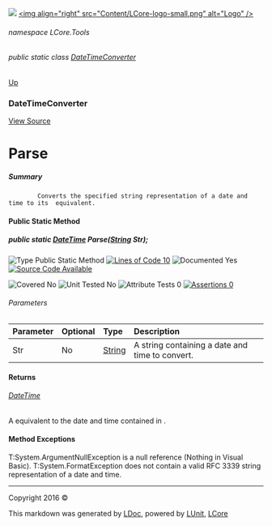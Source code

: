 ![](Content/LCore-banner-small.png "")
[&lt;img align=&quot;right&quot; src=&quot;Content/LCore-logo-small.png&quot; alt=&quot;Logo&quot; /&gt;](../README.md)

###### namespace LCore.Tools

###### public static class [DateTimeConverter](docs/DateTimeConverter.md)
[Up](docs/DateTimeConverter.md)

### DateTimeConverter
[View Source](Tools/DateTimeConverter.cs)

# Parse

##### Summary

            Converts the specified string representation of a date and time to its  equivalent.
            

#### Public Static Method

##### public static <a href="https://msdn.microsoft.com/en-us/library/system.datetime.aspx" alt="">DateTime</a> Parse(<a href="https://msdn.microsoft.com/en-us/library/system.string.aspx" alt="">String</a> Str);

![Type Public Static Method](http://b.repl.ca/v1/Type-Public%20Static%20Method-blue.png "") [![Lines of Code 10](http://b.repl.ca/v1/Lines%20of%20Code-10-blue.png "")](Tools/DateTimeConverter.cs#L111)    ![Documented Yes](http://b.repl.ca/v1/Documented-Yes-brightgreen.png "") [![Source Code Available](http://b.repl.ca/v1/Source%20Code-Available-brightgreen.png "")](Tools/DateTimeConverter.cs#L111)

![Covered No](http://b.repl.ca/v1/Covered-No-red.png "") ![Unit Tested No](http://b.repl.ca/v1/Unit%20Tested-No-lightgrey.png "") ![Attribute Tests 0](http://b.repl.ca/v1/Attribute%20Tests-0-lightgrey.png "") [![Assertions 0](http://b.repl.ca/v1/Assertions-0-lightgrey.png "")](Tools/DateTimeConverter.cs)

###### Parameters

Parameter | Optional | Type | Description
:---  | :---  | :---  | :--- 
Str | No | [String](https://msdn.microsoft.com/en-us/library/system.string.aspx) | A string containing a date and time to convert.


#### Returns

###### [DateTime](https://msdn.microsoft.com/en-us/library/system.datetime.aspx)
A  equivalent to the date and time contained in .

#### Method Exceptions
T:System.ArgumentNullException  is a null reference (Nothing in Visual Basic).
T:System.FormatException  does not contain a valid RFC 3339 string representation of a date and time.



---

Copyright 2016 &copy; [](../README.md) [](../TableOfContents.md)

This markdown was generated by [LDoc](https://github.com/CodeSingularity/LDoc), powered by [LUnit](https://github.com/CodeSingularity/LUnit), [LCore](https://github.com/CodeSingularity/LCore)

